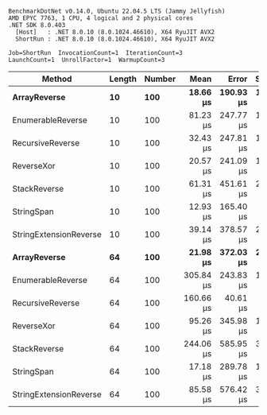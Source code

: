 ```

BenchmarkDotNet v0.14.0, Ubuntu 22.04.5 LTS (Jammy Jellyfish)
AMD EPYC 7763, 1 CPU, 4 logical and 2 physical cores
.NET SDK 8.0.403
  [Host]   : .NET 8.0.10 (8.0.1024.46610), X64 RyuJIT AVX2
  ShortRun : .NET 8.0.10 (8.0.1024.46610), X64 RyuJIT AVX2

Job=ShortRun  InvocationCount=1  IterationCount=3  
LaunchCount=1  UnrollFactor=1  WarmupCount=3  

```
| Method                 | Length | Number | Mean      | Error     | StdDev    | Median     | Min        | Max       | Allocated |
|----------------------- |------- |------- |----------:|----------:|----------:|-----------:|-----------:|----------:|----------:|
| **ArrayReverse**           | **10**     | **100**    |  **18.66 μs** | **190.93 μs** | **10.466 μs** |  **14.947 μs** |  **10.559 μs** |  **30.48 μs** |  **10.09 KB** |
| EnumerableReverse      | 10     | 100    |  81.23 μs | 247.77 μs | 13.581 μs |  77.946 μs |  69.590 μs |  96.15 μs |  25.72 KB |
| RecursiveReverse       | 10     | 100    |  32.43 μs | 247.81 μs | 13.583 μs |  26.920 μs |  22.461 μs |  47.90 μs |  33.53 KB |
| ReverseXor             | 10     | 100    |  20.57 μs | 241.09 μs | 13.215 μs |  14.917 μs |  11.130 μs |  35.68 μs |  10.09 KB |
| StackReverse           | 10     | 100    |  61.31 μs | 451.61 μs | 24.754 μs |  50.755 μs |  43.590 μs |  89.60 μs |  31.19 KB |
| StringSpan             | 10     | 100    |  12.93 μs | 165.40 μs |  9.066 μs |   8.085 μs |   7.324 μs |  23.39 μs |   5.41 KB |
| StringExtensionReverse | 10     | 100    |  39.14 μs | 378.57 μs | 20.751 μs |  27.189 μs |  27.120 μs |  63.10 μs |  28.84 KB |
| **ArrayReverse**           | **64**     | **100**    |  **21.98 μs** | **372.03 μs** | **20.392 μs** |  **11.526 μs** |   **8.932 μs** |  **45.48 μs** |  **30.41 KB** |
| EnumerableReverse      | 64     | 100    | 305.84 μs | 243.83 μs | 13.365 μs | 301.719 μs | 295.027 μs | 320.79 μs |  59.31 KB |
| RecursiveReverse       | 64     | 100    | 160.66 μs |  40.61 μs |  2.226 μs | 160.452 μs | 158.549 μs | 162.99 μs | 560.88 KB |
| ReverseXor             | 64     | 100    |  95.26 μs | 345.98 μs | 18.964 μs | 104.374 μs |  73.456 μs | 107.94 μs |  30.41 KB |
| StackReverse           | 64     | 100    | 244.06 μs | 585.95 μs | 32.118 μs | 234.904 μs | 217.523 μs | 279.77 μs |  88.22 KB |
| StringSpan             | 64     | 100    |  17.18 μs | 289.78 μs | 15.884 μs |   8.074 μs |   7.954 μs |  35.52 μs |  15.56 KB |
| StringExtensionReverse | 64     | 100    |  85.58 μs | 576.42 μs | 31.596 μs |  67.917 μs |  66.765 μs | 122.06 μs |  68.69 KB |
